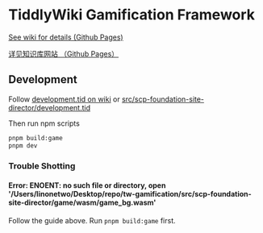 # TiddlyWiki Gamification Framework

[See wiki for details (Github Pages)](https://tiddly-gittly.github.io/tw-gamification)

[详见知识库网站 （Github Pages）](https://tiddly-gittly.github.io/tw-gamification)

## Development

Follow [development.tid on wiki](https://tiddly-gittly.github.io/tw-gamification/#%24%3A%2Fplugins%2Flinonetwo%2Fscp-foundation-site-director%2Fdevelopment) or [src/scp-foundation-site-director/development.tid](src/scp-foundation-site-director/development.tid)

Then run npm scripts

```sh
pnpm build:game
pnpm dev
```

### Trouble Shotting

#### Error: ENOENT: no such file or directory, open '/Users/linonetwo/Desktop/repo/tw-gamification/src/scp-foundation-site-director/game/wasm/game_bg.wasm'

Follow the guide above. Run `pnpm build:game` first.
